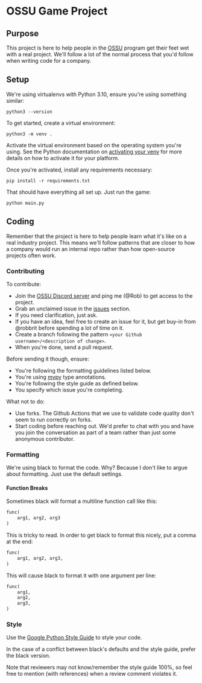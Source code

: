 # OSSU Game Project

## Purpose

This project is here to help people in the [OSSU](https://github.com/ossu/computer-science)
program get their feet wet with a real project. We'll follow a lot of the normal
process that you'd follow when writing code for a company.

## Setup

We're using virtualenvs with Python 3.10, ensure you're using something similar:

```
python3 --version
```

To get started, create a virtual environment:

```
python3 -m venv .
```

Activate the virtual environment based on the operating system you're using. See
the Python documentation on [activating your venv](https://docs.python.org/3/library/venv.html#how-venvs-work)
for more details on how to activate it for your platform.

Once you're activated, install any requirements necessary:

```
pip install -r requirements.txt
```

That should have everything all set up. Just run the game:

```
python main.py
```

## Coding

Remember that the project is here to help people learn what it's like on a real
industry project. This means we'll follow patterns that are closer to how a
company would run an internal repo rather than how open-source projects often
work.

### Contributing

To contribute:

- Join the [OSSU Discord server](https://discord.gg/wuytwK5s9h) and ping me
  (@Rob) to get access to the project.
- Grab an unclaimed issue in the [issues](https://github.com/robbrit/ossu-game-project-1/issues)
  section.
- If you need clarification, just ask.
- If you have an idea, feel free to create an issue for it, but get buy-in from
  @robbrit before spending a lot of time on it.
- Create a branch following the pattern `<your Github username>/<description of change>`.
- When you're done, send a pull request.

Before sending it though, ensure:

- You're following the formatting guidelines listed below.
- You're using [mypy](https://mypy-lang.org/) type annotations.
- You're following the style guide as defined below.
- You specify which issue you're completing.

What not to do:

- Use forks. The Github Actions that we use to validate code quality don't seem
  to run correctly on forks.
- Start coding before reaching out. We'd prefer to chat with you and have you
  join the conversation as part of a team rather than just some anonymous
  contributor.

### Formatting

We're using black to format the code. Why? Because I don't like to argue about
formatting. Just use the default settings.

#### Function Breaks

Sometimes black will format a multiline function call like this:

```python
func(
    arg1, arg2, arg3
)
```

This is tricky to read. In order to get black to format this nicely, put a comma
at the end:

```python
func(
    arg1, arg2, arg3,
)
```

This will cause black to format it with one argument per line:

```python
func(
    arg1,
    arg2,
    arg3,
)
```

### Style

Use the [Google Python Style Guide](https://google.github.io/styleguide/pyguide.html)
to style your code.

In the case of a conflict between black's defaults and the style guide, prefer
the black version.

Note that reviewers may not know/remember the style guide 100%, so feel free to
mention (with references) when a review comment violates it.
